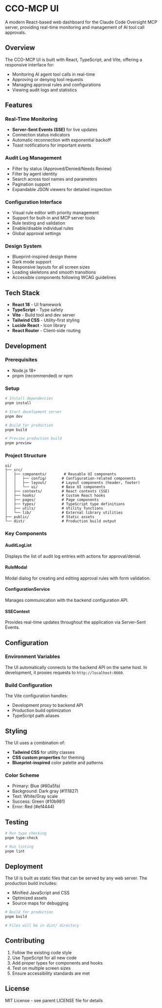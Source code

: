 # CCO-MCP UI

A modern React-based web dashboard for the Claude Code Oversight MCP server, providing real-time monitoring and management of AI tool call approvals.

## Overview

The CCO-MCP UI is built with React, TypeScript, and Vite, offering a responsive interface for:

- Monitoring AI agent tool calls in real-time
- Approving or denying tool requests
- Managing approval rules and configurations
- Viewing audit logs and statistics

## Features

### Real-Time Monitoring

- **Server-Sent Events (SSE)** for live updates
- Connection status indicators
- Automatic reconnection with exponential backoff
- Toast notifications for important events

### Audit Log Management

- Filter by status (Approved/Denied/Needs Review)
- Filter by agent identity
- Search across tool names and parameters
- Pagination support
- Expandable JSON viewers for detailed inspection

### Configuration Interface

- Visual rule editor with priority management
- Support for built-in and MCP server tools
- Rule testing and validation
- Enable/disable individual rules
- Global approval settings

### Design System

- Blueprint-inspired design theme
- Dark mode support
- Responsive layouts for all screen sizes
- Loading skeletons and smooth transitions
- Accessible components following WCAG guidelines

## Tech Stack

- **React 18** - UI framework
- **TypeScript** - Type safety
- **Vite** - Build tool and dev server
- **Tailwind CSS** - Utility-first styling
- **Lucide React** - Icon library
- **React Router** - Client-side routing

## Development

### Prerequisites

- Node.js 18+
- pnpm (recommended) or npm

### Setup

```bash
# Install dependencies
pnpm install

# Start development server
pnpm dev

# Build for production
pnpm build

# Preview production build
pnpm preview
```

### Project Structure

```
ui/
├── src/
│   ├── components/        # Reusable UI components
│   │   ├── config/       # Configuration-related components
│   │   ├── layout/       # Layout components (header, footer)
│   │   └── ui/           # Base UI components
│   ├── contexts/         # React contexts (SSE)
│   ├── hooks/            # Custom React hooks
│   ├── pages/            # Page components
│   ├── types/            # TypeScript type definitions
│   ├── utils/            # Utility functions
│   └── lib/              # External library utilities
├── public/               # Static assets
└── dist/                 # Production build output
```

### Key Components

#### AuditLogList

Displays the list of audit log entries with actions for approval/denial.

#### RuleModal

Modal dialog for creating and editing approval rules with form validation.

#### ConfigurationService

Manages communication with the backend configuration API.

#### SSEContext

Provides real-time updates throughout the application via Server-Sent Events.

## Configuration

### Environment Variables

The UI automatically connects to the backend API on the same host. In development, it proxies requests to `http://localhost:8660`.

### Build Configuration

The Vite configuration handles:

- Development proxy to backend API
- Production build optimization
- TypeScript path aliases

## Styling

The UI uses a combination of:

- **Tailwind CSS** for utility classes
- **CSS custom properties** for theming
- **Blueprint-inspired** color palette and patterns

### Color Scheme

- Primary: Blue (#60a5fa)
- Background: Dark gray (#111827)
- Text: White/Gray scale
- Success: Green (#10b981)
- Error: Red (#ef4444)

## Testing

```bash
# Run type checking
pnpm type-check

# Run linting
pnpm lint
```

## Deployment

The UI is built as static files that can be served by any web server. The production build includes:

- Minified JavaScript and CSS
- Optimized assets
- Source maps for debugging

```bash
# Build for production
pnpm build

# Files will be in dist/ directory
```

## Contributing

1. Follow the existing code style
2. Use TypeScript for all new code
3. Add proper types for components and hooks
4. Test on multiple screen sizes
5. Ensure accessibility standards are met

## License

MIT License - see parent LICENSE file for details
